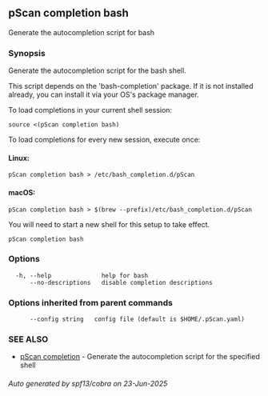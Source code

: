 ## pScan completion bash

Generate the autocompletion script for bash

### Synopsis

Generate the autocompletion script for the bash shell.

This script depends on the 'bash-completion' package.
If it is not installed already, you can install it via your OS's package manager.

To load completions in your current shell session:

	source <(pScan completion bash)

To load completions for every new session, execute once:

#### Linux:

	pScan completion bash > /etc/bash_completion.d/pScan

#### macOS:

	pScan completion bash > $(brew --prefix)/etc/bash_completion.d/pScan

You will need to start a new shell for this setup to take effect.


```
pScan completion bash
```

### Options

```
  -h, --help              help for bash
      --no-descriptions   disable completion descriptions
```

### Options inherited from parent commands

```
      --config string   config file (default is $HOME/.pScan.yaml)
```

### SEE ALSO

* [pScan completion](pScan_completion.md)	 - Generate the autocompletion script for the specified shell

###### Auto generated by spf13/cobra on 23-Jun-2025
